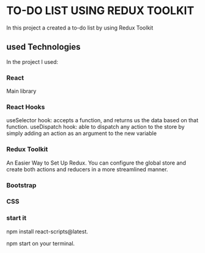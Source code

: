 # TO-DO LIST USING REDUX TOOLKIT

In this project a created a to-do list by using Redux Toolkit

## used Technologies

In the project I used:

### React 

Main library 

### React Hooks

useSelector hook: accepts a function, and returns us the data based on that function.
useDispatch hook: able to dispatch any action to the store by simply adding an action as an argument to the new variable

### Redux Toolkit

An Easier Way to Set Up Redux. You can configure the global store and create both actions and reducers in a more streamlined manner.

### Bootstrap

### CSS

### start it 
npm install react-scripts@latest.

 npm start on your terminal.


